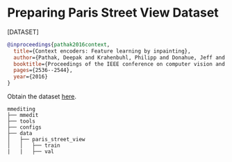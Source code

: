# Preparing Paris Street View Dataset

[DATASET]

```bibtex
@inproceedings{pathak2016context,
  title={Context encoders: Feature learning by inpainting},
  author={Pathak, Deepak and Krahenbuhl, Philipp and Donahue, Jeff and Darrell, Trevor and Efros, Alexei A},
  booktitle={Proceedings of the IEEE conference on computer vision and pattern recognition},
  pages={2536--2544},
  year={2016}
}
```

Obtain the dataset [here](https://github.com/pathak22/context-encoder/issues/24).

```
mmediting
├── mmedit
├── tools
├── configs
├── data
│   ├── paris_street_view
│   │   ├── train
|   |   ├── val

```
